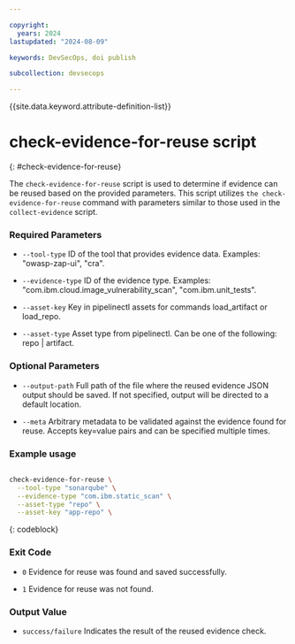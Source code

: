 ```yaml
---

copyright: 
  years: 2024
lastupdated: "2024-08-09"

keywords: DevSecOps, doi publish

subcollection: devsecops

---
```


{{site.data.keyword.attribute-definition-list}}

# check-evidence-for-reuse script
{: #check-evidence-for-reuse}

The `check-evidence-for-reuse` script is used to determine if evidence can be reused based on the provided parameters. This script utilizes `the check-evidence-for-reuse` command with parameters similar to those used in the `collect-evidence` script.

### Required Parameters

- `--tool-type`
ID of the tool that provides evidence data. Examples: "owasp-zap-ui", "cra".

- `--evidence-type`
ID of the evidence type. Examples: "com.ibm.cloud.image_vulnerability_scan", "com.ibm.unit_tests".

- `--asset-key`
Key in pipelinectl assets for commands load_artifact or load_repo.

- `--asset-type`
Asset type from pipelinectl. Can be one of the following: repo | artifact.


### Optional Parameters

- `--output-path`
Full path of the file where the reused evidence JSON output should be saved. If not specified, output will be directed to a default location.

- `--meta`
Arbitrary metadata to be validated against the evidence found for reuse. Accepts key=value pairs and can be specified multiple times.

### Example usage

```bash

check-evidence-for-reuse \
  --tool-type "sonarqube" \
  --evidence-type "com.ibm.static_scan" \
  --asset-type "repo" \
  --asset-key "app-repo" \
```
{: codeblock}

### Exit Code
- `0`
Evidence for reuse was found and saved successfully.

- `1`
Evidence for reuse was not found.

### Output Value
- `success/failure`
Indicates the result of the reused evidence check.
